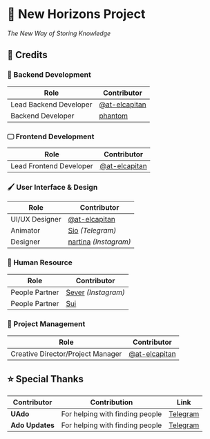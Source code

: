# 🌌 New Horizons Project

_The New Way of Storing Knowledge_

## 📝 Credits

### 🔧 Backend Development

| Role                    | Contributor |
|-------------------------|-------------|
| Lead Backend Developer  | [@at-elcapitan](https://github.com/at-elcapitan) |
| Backend Developer       | [phantom](https://github.com/phantom42-web) |

### 🖵 Frontend Development

| Role                    | Contributor |
|-------------------------|-------------|
| Lead Frontend Developer | [@at-elcapitan](https://github.com/at-elcapitan) |

### 🖌️ User Interface & Design

| Role                    | Contributor |
|-------------------------|-------------|
| UI/UX Designer          | [@at-elcapitan](https://github.com/at-elcapitan) |
| Animator                | [Sio](https://t.me/adoedit) _(Telegram)_ |
| Designer                | [nartina](https://www.instagram.com/nar_tinaa) _(Instagram)_ |

### 👤 Human Resource

| Role                    | Contributor |
|-------------------------|-------------|
| People Partner          | [Sever](https://www.instagram.com/sever_sw) _(Instagram)_ |
| People Partner          | [Sui]()     |

### 📂 Project Management

| Role                    | Contributor |
|-------------------------|-------------|
| Creative Director/Project Manager | [@at-elcapitan](https://github.com/at-elcapitan) |

## ⭐ Special Thanks

| Contributor   | Contribution | Link |
|---------------|--------------|------|
| **UAdo**      | For helping with finding people | [Telegram](https://t.me/adofanua) |
| **Ado Updates** | For helping with finding people | [Telegram](https://t.me/adoupdates) |
